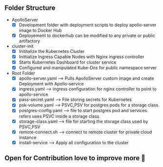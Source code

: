 ## Folder Structure 
  * ApolloServer 
      *  [x] Development folder with deployment scripts to deploy apollo-server image to Docker Hub 
      *  [x] Deployement to dockerhub can be modified to any private or public artifactory 
  * cluster-init 
      *  [x] Inititalize the Kubernetes Cluster 
      *  [x] Inittialize Ingress Capable Nodes with Nginx ingress controller 
      *  [x] Starts Kubernetes Dashboard for cluster service 
      *  [x] Configured and manipulated Kube-Dns for public namespace server
  * Root Folder 
      *  [x] apollo-server.yaml --> Pulls ApolloServer custom image and create Deployment with Apollo-service
      *  [x] ingress.yaml --> ingress configuration for nginx controller to point to apollo-service
      *  [x] pass-secret.yaml --> File storing secrets for Kubernetes
      *  [x] psk-volume.yaml --> PSVC,PSV for postgres pods for a storage class
      *  [x] postgres-config.yaml --> file to start postgres pod and services refers uses PSVC inside a storage class
      *  [x] storage-class.yaml --> file for starting the storage class used by PSVC,PSV 
      *  [x] remote-connect.sh --> connect to remote cluster for private cloud instance
      *  [x] install-service --> Apply all configuration to the cluster

## Open for Contribution love to improve more :smiling_face_with_three_hearts: